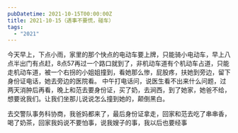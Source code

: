 ```yaml
---
pubDatetime: 2021-10-15T00:00:00Z
title: 2021-10-15（遇事不要慌，碰车）
tags:
  - "2021"
---
```


今天早上，下点小雨，家里的那个快点的电动车要上牌，只能骑小电动车，早上八点半出门有点赶，8点57再过一个路口就到了，非机动车道有个机动车占道，只能走机动车道，被一个右拐的小姐姐撞到，看她那么惨，屁股疼，扶她到旁边，留下身份证电话，她去旁边的医院看。
中午打电话问，说医生看不出来什么问题，过两天消肿后再看，晚上和范去要身份证，买了奶，去涧西，到了她家，她爸不给，想要讹我们。让我们坐那儿说说怎么撞到她的，颠倒黑白。

去交警队事务科协商，我爸妈都来了，最后身份证拿走，回家和范去吃了串串香，喝了奶茶，回家我妈说不要怕事，说我嫂子的事，我以后也要经事

